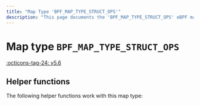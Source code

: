 ```yaml
---
title: "Map Type 'BPF_MAP_TYPE_STRUCT_OPS'"
description: "This page documents the 'BPF_MAP_TYPE_STRUCT_OPS' eBPF map type, including its defintion, usage, program types that can use it, and examples."
---
```

# Map type `BPF_MAP_TYPE_STRUCT_OPS`

<!-- [FEATURE_TAG](BPF_MAP_TYPE_STRUCT_OPS) -->
[:octicons-tag-24: v5.6](https://github.com/torvalds/linux/commit/85d33df357b634649ddbe0a20fd2d0fc5732c3cb)
<!-- [/FEATURE_TAG] -->

## Helper functions

The following helper functions work with this map type:

<!-- DO NOT EDIT MANUALLY -->
<!-- [MAP_HELPER_FUNC_REF] -->
<!-- [/MAP_HELPER_FUNC_REF] -->
